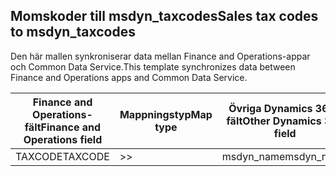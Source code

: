 ## <a name="sales-tax-codes-to-msdyn_taxcodes"></a><span data-ttu-id="3c669-101">Momskoder till msdyn_taxcodes</span><span class="sxs-lookup"><span data-stu-id="3c669-101">Sales tax codes to msdyn_taxcodes</span></span>

<span data-ttu-id="3c669-102">Den här mallen synkroniserar data mellan Finance and Operations-appar och Common Data Service.</span><span class="sxs-lookup"><span data-stu-id="3c669-102">This template synchronizes data between Finance and Operations apps and Common Data Service.</span></span>

<span data-ttu-id="3c669-103">Finance and Operations-fält</span><span class="sxs-lookup"><span data-stu-id="3c669-103">Finance and Operations field</span></span> | <span data-ttu-id="3c669-104">Mappningstyp</span><span class="sxs-lookup"><span data-stu-id="3c669-104">Map type</span></span> | <span data-ttu-id="3c669-105">Övriga Dynamics 365-fält</span><span class="sxs-lookup"><span data-stu-id="3c669-105">Other Dynamics 365 field</span></span> | <span data-ttu-id="3c669-106">Standardvärde</span><span class="sxs-lookup"><span data-stu-id="3c669-106">Default value</span></span>
---|---|---|---
<span data-ttu-id="3c669-107">TAXCODE</span><span class="sxs-lookup"><span data-stu-id="3c669-107">TAXCODE</span></span> | >> | <span data-ttu-id="3c669-108">msdyn_name</span><span class="sxs-lookup"><span data-stu-id="3c669-108">msdyn_name</span></span> | 
